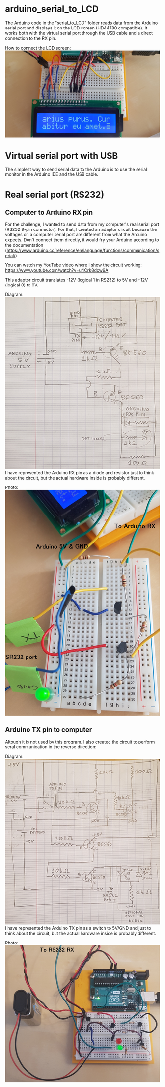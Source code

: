 # arduino_serial_to_LCD
The Arduino code in the "serial_to_LCD" folder reads data from the Arduino serial port and displays it on the LCD screen (HD44780 compatible). It works both with the virtual serial port through the USB cable and a direct connection to the RX pin.

How to connect the LCD screen:
![Photo of LCD connections](/circuit/photo_LCD_connection.jpg?raw=true)

# Virtual serial port with USB
The simplest way to send serial data to the Arduino is to use the serial monitor in the Arduino IDE and the USB cable.

# Real serial port (RS232)
## Computer to Arduino RX pin
For the challenge, I wanted to send data from my computer's real serial port (RS232 9-pin connector). For that, I created an adaptor circuit because the voltages on a computer serial port are different from what the Arduino expects. Don't connect them directly, it would fry your Arduino according to the documentation (https://www.arduino.cc/reference/en/language/functions/communication/serial/). 

You can watch my YouTube video where I show the circuit working: https://www.youtube.com/watch?v=u4Crk8dcw9A

This adaptor circuit translates -12V (logical 1 in RS232) to 5V and +12V (logical 0) to 0V.

Diagram:
![Circuit diagram](/circuit/diagram.jpg?raw=true)
I have represented the Arduino RX pin as a diode and resistor just to think about the circuit, but the actual hardware inside is probably different.

Photo:
![Circuit photo](/circuit/photo_annotated.jpg?raw=true)

## Arduino TX pin to computer
Altough it is not used by this program, I also created the circuit to perform seral communication in the reverse direction:

Diagram:
![Circuit diagram](/circuit/diagram_TX.jpg?raw=true)
I have represented the Arduino TX pin as a switch to 5V/GND and just to think about the circuit, but the actual hardware inside is probably different.

Photo:
![Circuit photo](/circuit/photo_annotated_TX.jpg?raw=true)
